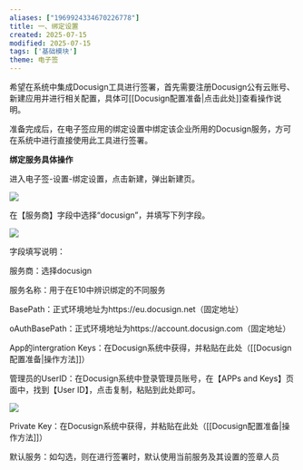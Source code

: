 ```yaml
---
aliases: ["1969924334670226778"]
title: 一、绑定设置
created: 2025-07-15
modified: 2025-07-15
tags: ['基础模块']
theme: 电子签
---
```


希望在系统中集成Docusign工具进行签署，首先需要注册Docusign公有云账号、新建应用并进行相关配置，具体可[[Docusign配置准备|点击此处]]查看操作说明。

准备完成后，在电子签应用的绑定设置中绑定该企业所用的Docusign服务，方可在系统中进行直接使用此工具进行签署。

**绑定服务具体操作**

进入电子签-设置-绑定设置，点击新建，弹出新建页。

![](https://myhelpdoc.oss-cn-heyuan.aliyuncs.com/mdimages/cac909dade3ace2f00955e20f82a1b49.jpg)

在【服务商】字段中选择“docusign”，并填写下列字段。

![](https://myhelpdoc.oss-cn-heyuan.aliyuncs.com/mdimages/1ae4b916c66f99f2b9179265431a3108.jpg)

字段填写说明：

服务商：选择docusign

服务名称：用于在E10中辨识绑定的不同服务

BasePath：正式环境地址为https://eu.docusign.net（固定地址）

oAuthBasePath：正式环境地址为https://account.docusign.com（固定地址）

App的intergration Keys：在Docusign系统中获得，并粘贴在此处（[[Docusign配置准备|操作方法]]）

管理员的UserID：在Docusign系统中登录管理员账号，在【APPs and Keys】页面中，找到【User ID】，点击复制，粘贴到此处即可。

![](https://myhelpdoc.oss-cn-heyuan.aliyuncs.com/mdimages/007a24872e4187137e9f1584cb1b55a5.jpg)

Private Key：在Docusign系统中获得，并粘贴在此处（[[Docusign配置准备|操作方法]]）

默认服务：如勾选，则在进行签署时，默认使用当前服务及其设置的签章人员

